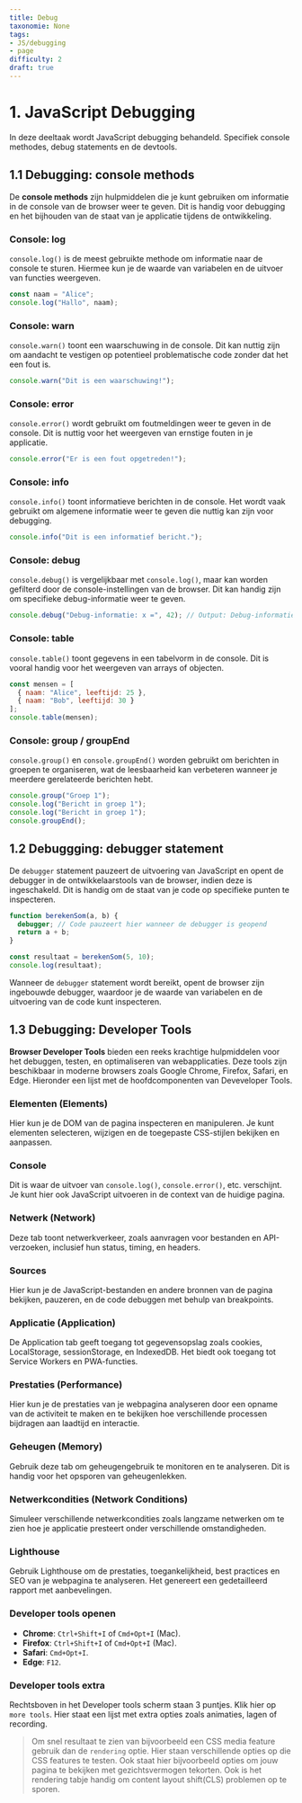 ```yaml
---
title: Debug
taxonomie: None
tags:
- JS/debugging
- page
difficulty: 2
draft: true 
---
```


# 1. JavaScript Debugging
In deze deeltaak wordt JavaScript debugging behandeld. Specifiek console methodes, debug statements en de devtools.

## 1.1 Debugging: console methods
De **console methods** zijn hulpmiddelen die je kunt gebruiken om informatie in de console van de browser weer te geven. Dit is handig voor debugging en het bijhouden van de staat van je applicatie tijdens de ontwikkeling.

### Console: log
`console.log()` is de meest gebruikte methode om informatie naar de console te sturen. Hiermee kun je de waarde van variabelen en de uitvoer van functies weergeven.

```javascript
const naam = "Alice";
console.log("Hallo", naam);
```

### Console: warn
`console.warn()` toont een waarschuwing in de console. Dit kan nuttig zijn om aandacht te vestigen op potentieel problematische code zonder dat het een fout is.

```javascript
console.warn("Dit is een waarschuwing!");
```

### Console: error
`console.error()` wordt gebruikt om foutmeldingen weer te geven in de console. Dit is nuttig voor het weergeven van ernstige fouten in je applicatie.

```javascript
console.error("Er is een fout opgetreden!");
```

### Console: info
`console.info()` toont informatieve berichten in de console. Het wordt vaak gebruikt om algemene informatie weer te geven die nuttig kan zijn voor debugging.

```javascript
console.info("Dit is een informatief bericht.");
```

### Console: debug
`console.debug()` is vergelijkbaar met `console.log()`, maar kan worden gefilterd door de console-instellingen van de browser. Dit kan handig zijn om specifieke debug-informatie weer te geven.

```javascript
console.debug("Debug-informatie: x =", 42); // Output: Debug-informatie: x = 42
```

### Console: table
`console.table()` toont gegevens in een tabelvorm in de console. Dit is vooral handig voor het weergeven van arrays of objecten.

```javascript
const mensen = [
  { naam: "Alice", leeftijd: 25 },
  { naam: "Bob", leeftijd: 30 }
];
console.table(mensen);
```

### Console: group / groupEnd
`console.group()` en `console.groupEnd()` worden gebruikt om berichten in groepen te organiseren, wat de leesbaarheid kan verbeteren wanneer je meerdere gerelateerde berichten hebt.

```javascript
console.group("Groep 1");
console.log("Bericht in groep 1");
console.log("Bericht in groep 1");
console.groupEnd();
```

## 1.2 Debuggging: debugger statement
De `debugger` statement pauzeert de uitvoering van JavaScript en opent de debugger in de ontwikkelaarstools van de browser, indien deze is ingeschakeld. Dit is handig om de staat van je code op specifieke punten te inspecteren.

```javascript
function berekenSom(a, b) {
  debugger; // Code pauzeert hier wanneer de debugger is geopend
  return a + b;
}

const resultaat = berekenSom(5, 10);
console.log(resultaat);
```

Wanneer de `debugger` statement wordt bereikt, opent de browser zijn ingebouwde debugger, waardoor je de waarde van variabelen en de uitvoering van de code kunt inspecteren.


## 1.3 Debugging: Developer Tools
**Browser Developer Tools** bieden een reeks krachtige hulpmiddelen voor het debuggen, testen, en optimaliseren van webapplicaties. Deze tools zijn beschikbaar in moderne browsers zoals Google Chrome, Firefox, Safari, en Edge. Hieronder een lijst met de hoofdcomponenten van Deveveloper Tools.

### Elementen (Elements)
Hier kun je de DOM van de pagina inspecteren en manipuleren. Je kunt elementen selecteren, wijzigen en de toegepaste CSS-stijlen bekijken en aanpassen.

### Console
Dit is waar de uitvoer van `console.log()`, `console.error()`, etc. verschijnt. Je kunt hier ook JavaScript uitvoeren in de context van de huidige pagina.

### Netwerk (Network)
Deze tab toont netwerkverkeer, zoals aanvragen voor bestanden en API-verzoeken, inclusief hun status, timing, en headers.

### Sources
Hier kun je de JavaScript-bestanden en andere bronnen van de pagina bekijken, pauzeren, en de code debuggen met behulp van breakpoints.

### Applicatie (Application)
De Application tab geeft toegang tot gegevensopslag zoals cookies, LocalStorage, sessionStorage, en IndexedDB. Het biedt ook toegang tot Service Workers en PWA-functies.

### Prestaties (Performance)
Hier kun je de prestaties van je webpagina analyseren door een opname van de activiteit te maken en te bekijken hoe verschillende processen bijdragen aan laadtijd en interactie.

### Geheugen (Memory)
Gebruik deze tab om geheugengebruik te monitoren en te analyseren. Dit is handig voor het opsporen van geheugenlekken.

### Netwerkcondities (Network Conditions)
Simuleer verschillende netwerkcondities zoals langzame netwerken om te zien hoe je applicatie presteert onder verschillende omstandigheden.

### Lighthouse
Gebruik Lighthouse om de prestaties, toegankelijkheid, best practices en SEO van je webpagina te analyseren. Het genereert een gedetailleerd rapport met aanbevelingen.

### Developer tools openen
* **Chrome**: `Ctrl+Shift+I` of `Cmd+Opt+I` (Mac). 
* **Firefox**: `Ctrl+Shift+I` of `Cmd+Opt+I` (Mac). 
* **Safari**: `Cmd+Opt+I`. 
* **Edge**: `F12`.

### Developer tools extra
Rechtsboven in het Developer tools scherm staan 3 puntjes. Klik hier op `more tools`. Hier staat een lijst met extra opties zoals animaties, lagen of recording.

> Om snel resultaat te zien van bijvoorbeeld een CSS media feature gebruik dan de `rendering` optie. Hier staan verschillende opties op die CSS features te testen. Ook staat hier bijvoorbeeld opties om jouw pagina te bekijken met gezichtsvermogen tekorten. Ook is het rendering tabje handig om content layout shift(CLS) problemen op te sporen.